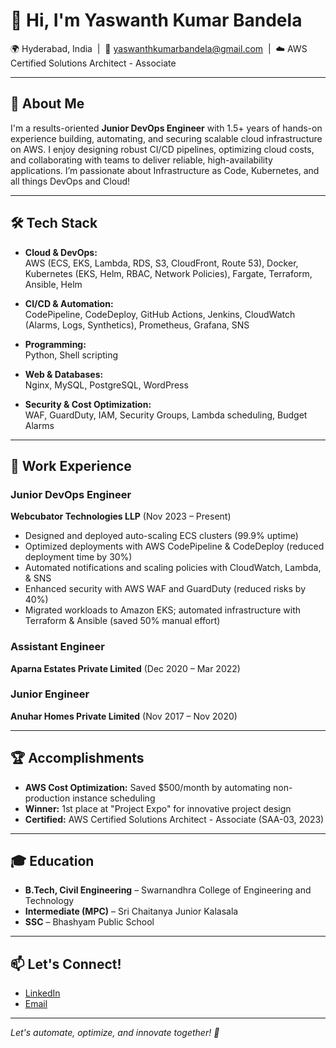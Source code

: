 # 👋 Hi, I'm Yaswanth Kumar Bandela

🌍 Hyderabad, India &nbsp;|&nbsp; 📧 yaswanthkumarbandela@gmail.com &nbsp;|&nbsp; ☁️ AWS Certified Solutions Architect - Associate

---

## 🚀 About Me

I'm a results-oriented **Junior DevOps Engineer** with 1.5+ years of hands-on experience building, automating, and securing scalable cloud infrastructure on AWS. I enjoy designing robust CI/CD pipelines, optimizing cloud costs, and collaborating with teams to deliver reliable, high-availability applications. I’m passionate about Infrastructure as Code, Kubernetes, and all things DevOps and Cloud!

---

## 🛠️ Tech Stack

- **Cloud & DevOps:**  
  AWS (ECS, EKS, Lambda, RDS, S3, CloudFront, Route 53), Docker, Kubernetes (EKS, Helm, RBAC, Network Policies), Fargate, Terraform, Ansible, Helm

- **CI/CD & Automation:**  
  CodePipeline, CodeDeploy, GitHub Actions, Jenkins, CloudWatch (Alarms, Logs, Synthetics), Prometheus, Grafana, SNS

- **Programming:**  
  Python, Shell scripting

- **Web & Databases:**  
  Nginx, MySQL, PostgreSQL, WordPress

- **Security & Cost Optimization:**  
  WAF, GuardDuty, IAM, Security Groups, Lambda scheduling, Budget Alarms

---

## 💼 Work Experience

### Junior DevOps Engineer  
**Webcubator Technologies LLP** (Nov 2023 – Present)

- Designed and deployed auto-scaling ECS clusters (99.9% uptime)
- Optimized deployments with AWS CodePipeline & CodeDeploy (reduced deployment time by 30%)
- Automated notifications and scaling policies with CloudWatch, Lambda, & SNS
- Enhanced security with AWS WAF and GuardDuty (reduced risks by 40%)
- Migrated workloads to Amazon EKS; automated infrastructure with Terraform & Ansible (saved 50% manual effort)

### Assistant Engineer  
**Aparna Estates Private Limited** (Dec 2020 – Mar 2022)

### Junior Engineer  
**Anuhar Homes Private Limited** (Nov 2017 – Nov 2020)

---

## 🏆 Accomplishments

- **AWS Cost Optimization:** Saved $500/month by automating non-production instance scheduling
- **Winner:** 1st place at "Project Expo" for innovative project design
- **Certified:** AWS Certified Solutions Architect - Associate (SAA-03, 2023)

---

## 🎓 Education

- **B.Tech, Civil Engineering** – Swarnandhra College of Engineering and Technology
- **Intermediate (MPC)** – Sri Chaitanya Junior Kalasala
- **SSC** – Bhashyam Public School

---

## 📫 Let's Connect!

- [LinkedIn](https://www.linkedin.com/in/yaswanth-kumar-bandela-450b84244/)
- [Email](mailto:yaswanthkumarbandela@gmail.com)

---

*Let's automate, optimize, and innovate together! 🚀*
